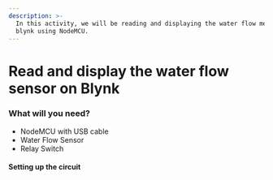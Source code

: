 ```yaml
---
description: >-
  In this activity, we will be reading and displaying the water flow meter on
  blynk using NodeMCU.
---
```


# Read and display the water flow sensor on Blynk

### What will you need?

* NodeMCU with USB cable
* Water Flow Sensor
* Relay Switch 

#### Setting up the circuit







